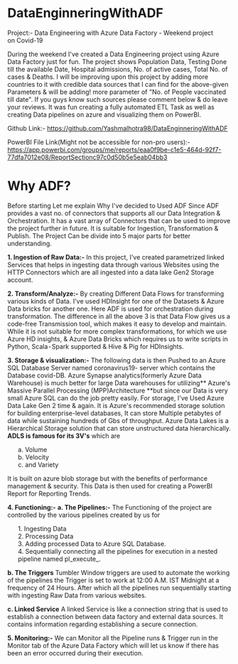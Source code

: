 # DataEnginneringWithADF

Project:- Data Engineering with Azure Data Factory - Weekend project on Covid-19 <br>

During the weekend I've created a Data Engineering project using Azure Data Factory just for fun.
The project shows Population Data, Testing Done till the available Date, Hospital admissions, No. of active cases, Total No. of cases & Deaths. I will be improving upon this project by adding more countries to it with credible data sources that I can find for the above-given Parameters & will be adding! more parameter of "No. of People vaccinated till date".
If you guys know such sources please comment below & do leave your reviews.
It was fun creating a fully automated ETL Task as well as creating Data pipelines on azure and visualizing them on PowerBI.

Github Link:- https://github.com/Yashmalhotra98/DataEnginneringWithADF

PowerBI File Link(Might not be accessible for non-pro users):- https://app.powerbi.com/groups/me/reports/eaa0f9be-c1e5-464d-92f7-77dfa7012e08/ReportSectionc97c0d50b5e5eab04bb3

# Why ADF?

Before starting Let me explain Why I've decided to Used ADF
Since ADF provides a vast no. of connectors that supports all our Data Integration & Orchestration.
It has a vast array of Connectors that can be used to improve the project further in future.
It is suitable for Ingestion, Transformation & Publish.
The Project Can be divide into 5 major parts for better understanding.

**1. Ingestion of Raw Data:-**
In this project, I've created parametrized linked Services that helps in ingesting data through various Websites using the HTTP Connectors which are all ingested into a data lake Gen2 Storage account.

**2. Transform/Analyze:-**
By creating Different Data Flows for transforming various kinds of Data.
I've used HDInsight for one of the Datasets & Azure Data bricks for another one. Here ADF is used for orchestration during transformation.
The difference in all the above 3 is that Data Flow gives us a code-free Transmission tool, which makes it easy to develop and maintain.
While it is not suitable for more complex transformations, for which we use Azure HD insights, & Azure Data Bricks which requires us to write scripts in Python, Scala - Spark supported & Hive & Pig for HDInsights.

**3. Storage & visualization:-**
The following data is then Pushed to an Azure SQL Database Server named coronavirus19- server which contains the Database covid-DB. Azure Synapse analytics(formerly Azure Data Warehouse) is much better for large Data warehouses for utilizing** Azure's Massive Parallel Processing (MPP)Architecture **but since our Data is very small Azure SQL can do the job pretty easily.
For storage, I've Used Azure Data Lake Gen 2 time & again. It is Azure's recommended storage solution for building enterprise-level databases, It can store Multiple petabytes of data while sustaining hundreds of Gbs of throughput. Azure Data Lakes is a Hierarchical Storage solution that can store unstructured data hierarchically. 
**ADLS is famous for its 3V's** which are

<ol>  a. Volume <br>
  b. Velocity <br>
  c. and Variety <br></ol>
It is built on azure blob storage but with the benefits of performance management & security.
This Data is then used for creating a PowerBI Report for Reporting Trends.

**4. Functioning:-**
**a. The Pipelines:-**
The Functioning of the project are controlled by the various pipelines created by us for
 <ol> 1. Ingesting Data <br>
2. Processing Data <br>
3. Adding processed Data to Azure SQL Database. <br>
4. Sequentially connecting all the pipelines for execution in a nested pipeline named pl_execute_. <br></ol>

**b. The Triggers**
Tumbler Window triggers are used to automate the working of the pipelines the Trigger is set to work at 12:00 A.M. IST Midnight at a frequency of 24 Hours. After which all the pipelines run sequentially starting with ingesting Raw Data from various websites.

**c. Linked Service**
A linked Service is like a connection string that is used to establish a connection between data factory and external data sources. It contains information regarding establishing a secure connection.

**5. Monitoring:-**
We can Monitor all the Pipeline runs & Trigger run in the Monitor tab of the Azure Data Factory which will let us know if there has been an error occurred during their execution.
